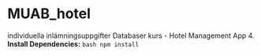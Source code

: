 # MUAB_hotel
individuella inlämningsuppgifter Databaser kurs - Hotel Management App
4. **Install Dependencies:**
    ```bash
    npm install
    ```
